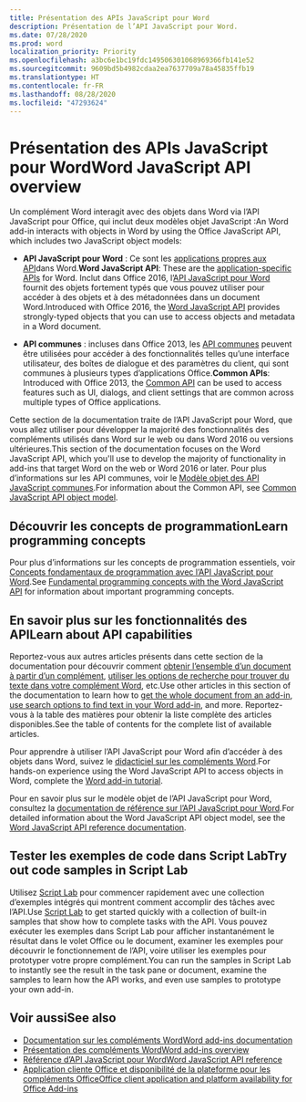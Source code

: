 ```yaml
---
title: Présentation des APIs JavaScript pour Word
description: Présentation de l’API JavaScript pour Word.
ms.date: 07/28/2020
ms.prod: word
localization_priority: Priority
ms.openlocfilehash: a3bc6e1bc19fdc149506301068969366fb141e52
ms.sourcegitcommit: 9609bd5b4982cdaa2ea7637709a78a45835ffb19
ms.translationtype: HT
ms.contentlocale: fr-FR
ms.lasthandoff: 08/28/2020
ms.locfileid: "47293624"
---
```

# <a name="word-javascript-api-overview"></a><span data-ttu-id="8c183-103">Présentation des APIs JavaScript pour Word</span><span class="sxs-lookup"><span data-stu-id="8c183-103">Word JavaScript API overview</span></span>

<span data-ttu-id="8c183-104">Un complément Word interagit avec des objets dans Word via l’API JavaScript pour Office, qui inclut deux modèles objet JavaScript :</span><span class="sxs-lookup"><span data-stu-id="8c183-104">An Word add-in interacts with objects in Word by using the Office JavaScript API, which includes two JavaScript object models:</span></span>

* <span data-ttu-id="8c183-105">**API JavaScript pour Word** : Ce sont les [applications propres aux API](../../develop/application-specific-api-model.md)dans Word.</span><span class="sxs-lookup"><span data-stu-id="8c183-105">**Word JavaScript API**: These are the [application-specific APIs](../../develop/application-specific-api-model.md) for Word.</span></span> <span data-ttu-id="8c183-106">Inclut dans Office 2016, l’[API JavaScript pour Word](/javascript/api/word) fournit des objets fortement typés que vous pouvez utiliser pour accéder à des objets et à des métadonnées dans un document Word.</span><span class="sxs-lookup"><span data-stu-id="8c183-106">Introduced with Office 2016, the [Word JavaScript API](/javascript/api/word) provides strongly-typed objects that you can use to access objects and metadata in a Word document.</span></span>

* <span data-ttu-id="8c183-107">**API communes** : incluses dans Office 2013, les [API communes](/javascript/api/office) peuvent être utilisées pour accéder à des fonctionnalités telles qu’une interface utilisateur, des boîtes de dialogue et des paramètres du client, qui sont communes à plusieurs types d’applications Office.</span><span class="sxs-lookup"><span data-stu-id="8c183-107">**Common APIs**: Introduced with Office 2013, the [Common API](/javascript/api/office) can be used to access features such as UI, dialogs, and client settings that are common across multiple types of Office applications.</span></span>

<span data-ttu-id="8c183-108">Cette section de la documentation traite de l’API JavaScript pour Word, que vous allez utiliser pour développer la majorité des fonctionnalités des compléments utilisés dans Word sur le web ou dans Word 2016 ou versions ultérieures.</span><span class="sxs-lookup"><span data-stu-id="8c183-108">This section of the documentation focuses on the Word JavaScript API, which you'll use to develop the majority of functionality in add-ins that target Word on the web or Word 2016 or later.</span></span> <span data-ttu-id="8c183-109">Pour plus d’informations sur les API communes, voir le [Modèle objet des API JavaScript communes](../../develop/office-javascript-api-object-model.md).</span><span class="sxs-lookup"><span data-stu-id="8c183-109">For information about the Common API, see [Common JavaScript API object model](../../develop/office-javascript-api-object-model.md).</span></span>

## <a name="learn-programming-concepts"></a><span data-ttu-id="8c183-110">Découvrir les concepts de programmation</span><span class="sxs-lookup"><span data-stu-id="8c183-110">Learn programming concepts</span></span>

<span data-ttu-id="8c183-111">Pour plus d’informations sur les concepts de programmation essentiels, voir [Concepts fondamentaux de programmation avec l’API JavaScript pour Word](../../word/word-add-ins-core-concepts.md).</span><span class="sxs-lookup"><span data-stu-id="8c183-111">See [Fundamental programming concepts with the Word JavaScript API](../../word/word-add-ins-core-concepts.md) for information about important programming concepts.</span></span>

## <a name="learn-about-api-capabilities"></a><span data-ttu-id="8c183-112">En savoir plus sur les fonctionnalités des API</span><span class="sxs-lookup"><span data-stu-id="8c183-112">Learn about API capabilities</span></span>

<span data-ttu-id="8c183-113">Reportez-vous aux autres articles présents dans cette section de la documentation pour découvrir comment [obtenir l’ensemble d’un document à partir d’un complément](../../word/get-the-whole-document-from-an-add-in-for-word.md), [utiliser les options de recherche pour trouver du texte dans votre complément Word](../../word/search-option-guidance.md), etc.</span><span class="sxs-lookup"><span data-stu-id="8c183-113">Use other articles in this section of the documentation to learn how to [get the whole document from an add-in](../../word/get-the-whole-document-from-an-add-in-for-word.md), [use search options to find text in your Word add-in](../../word/search-option-guidance.md), and more.</span></span> <span data-ttu-id="8c183-114">Reportez-vous à la table des matières pour obtenir la liste complète des articles disponibles.</span><span class="sxs-lookup"><span data-stu-id="8c183-114">See the table of contents for the complete list of available articles.</span></span>

<span data-ttu-id="8c183-115">Pour apprendre à utiliser l’API JavaScript pour Word afin d’accéder à des objets dans Word, suivez le [didacticiel sur les compléments Word](../../tutorials/word-tutorial.md).</span><span class="sxs-lookup"><span data-stu-id="8c183-115">For hands-on experience using the Word JavaScript API to access objects in Word, complete the [Word add-in tutorial](../../tutorials/word-tutorial.md).</span></span>

<span data-ttu-id="8c183-116">Pour en savoir plus sur le modèle objet de l’API JavaScript pour Word, consultez la [documentation de référence sur l’API JavaScript pour Word](/javascript/api/word).</span><span class="sxs-lookup"><span data-stu-id="8c183-116">For detailed information about the Word JavaScript API object model, see the [Word JavaScript API reference documentation](/javascript/api/word).</span></span>

## <a name="try-out-code-samples-in-script-lab"></a><span data-ttu-id="8c183-117">Tester les exemples de code dans Script Lab</span><span class="sxs-lookup"><span data-stu-id="8c183-117">Try out code samples in Script Lab</span></span>

<span data-ttu-id="8c183-118">Utilisez [Script Lab](../../overview/explore-with-script-lab.md) pour commencer rapidement avec une collection d’exemples intégrés qui montrent comment accomplir des tâches avec l’API.</span><span class="sxs-lookup"><span data-stu-id="8c183-118">Use [Script Lab](../../overview/explore-with-script-lab.md) to get started quickly with a collection of built-in samples that show how to complete tasks with the API.</span></span> <span data-ttu-id="8c183-119">Vous pouvez exécuter les exemples dans Script Lab pour afficher instantanément le résultat dans le volet Office ou le document, examiner les exemples pour découvrir le fonctionnement de l’API, voire utiliser les exemples pour prototyper votre propre complément.</span><span class="sxs-lookup"><span data-stu-id="8c183-119">You can run the samples in Script Lab to instantly see the result in the task pane or document, examine the samples to learn how the API works, and even use samples to prototype your own add-in.</span></span>

## <a name="see-also"></a><span data-ttu-id="8c183-120">Voir aussi</span><span class="sxs-lookup"><span data-stu-id="8c183-120">See also</span></span>

* [<span data-ttu-id="8c183-121">Documentation sur les compléments Word</span><span class="sxs-lookup"><span data-stu-id="8c183-121">Word add-ins documentation</span></span>](../../word/index.yml)
* [<span data-ttu-id="8c183-122">Présentation des compléments Word</span><span class="sxs-lookup"><span data-stu-id="8c183-122">Word add-ins overview</span></span>](../../word/word-add-ins-programming-overview.md)
* [<span data-ttu-id="8c183-123">Référence d’API JavaScript pour Word</span><span class="sxs-lookup"><span data-stu-id="8c183-123">Word JavaScript API reference</span></span>](/javascript/api/word)
* [<span data-ttu-id="8c183-124">Application cliente Office et disponibilité de la plateforme pour les compléments Office</span><span class="sxs-lookup"><span data-stu-id="8c183-124">Office client application and platform availability for Office Add-ins</span></span>](../../overview/office-add-in-availability.md)
